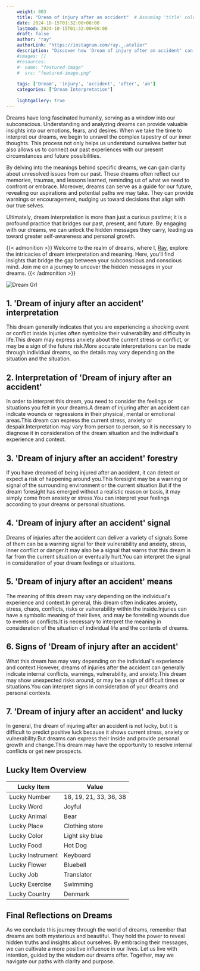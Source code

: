 ```yaml
---
    weight: 803
    title: "Dream of injury after an accident"  # Assuming 'title' column exists
    date: 2024-10-15T01:32:00+08:00
    lastmod: 2024-10-15T01:32:00+08:00
    draft: false
    author: "ray"
    authorLink: "https://instagram.com/ray._.atelier"
    description: "Discover how 'Dream of injury after an accident' can interpret your future and uncover its significant meanings in your life."
    #images: []
    #resources:
    #- name: "featured-image"
    #  src: "featured-image.png"
    
    tags: ['Dream', 'injury', 'accident', 'after', 'an']
    categories: ["Dream Interpretation"]
    
    lightgallery: true
---
```

    
Dreams have long fascinated humanity, serving as a window into our subconscious. Understanding and analyzing dreams can provide valuable insights into our emotions, fears, and desires. When we take the time to interpret our dreams, we begin to unravel the complex tapestry of our inner thoughts. This process not only helps us understand ourselves better but also allows us to connect our past experiences with our present circumstances and future possibilities.

By delving into the meanings behind specific dreams, we can gain clarity about unresolved issues from our past. These dreams often reflect our memories, traumas, and lessons learned, reminding us of what we need to confront or embrace. Moreover, dreams can serve as a guide for our future, revealing our aspirations and potential paths we may take. They can provide warnings or encouragement, nudging us toward decisions that align with our true selves.

Ultimately, dream interpretation is more than just a curious pastime; it is a profound practice that bridges our past, present, and future. By engaging with our dreams, we can unlock the hidden messages they carry, leading us toward greater self-awareness and personal growth.

{{< admonition >}}
Welcome to the realm of dreams, where I, [Ray](https://instagram.com/ray._.atelier), explore the intricacies of dream interpretation and meaning. Here, you’ll find insights that bridge the gap between your subconscious and conscious mind. Join me on a journey to uncover the hidden messages in your dreams.
{{< /admonition >}}

![Dream Grl](https://cdn.pixabay.com/photo/2017/11/02/03/35/gothic-2910057_1280.jpg "Dream Grl")

## 1. 'Dream of injury after an accident' interpretation
This dream generally indicates that you are experiencing a shocking event or conflict inside.Injuries often symbolize their vulnerability and difficulty in life.This dream may express anxiety about the current stress or conflict, or may be a sign of the future risk.More accurate interpretations can be made through individual dreams, so the details may vary depending on the situation and the situation.

## 2. Interpretation of 'Dream of injury after an accident'
In order to interpret this dream, you need to consider the feelings or situations you felt in your dreams.A dream of injuring after an accident can indicate wounds or regressions in their physical, mental or emotional areas.This dream can express the current stress, anxiety or despair.Interpretation may vary from person to person, so it is necessary to diagnose it in consideration of the dream situation and the individual's experience and context.

## 3. 'Dream of injury after an accident' forestry
If you have dreamed of being injured after an accident, it can detect or expect a risk of happening around you.This foresight may be a warning or signal of the surrounding environment or the current situation.But if the dream foresight has emerged without a realistic reason or basis, it may simply come from anxiety or stress.You can interpret your feelings according to your dreams or personal situations.

## 4. 'Dream of injury after an accident' signal
Dreams of injuries after the accident can deliver a variety of signals.Some of them can be a warning signal for their vulnerability and anxiety, stress, inner conflict or danger.It may also be a signal that warns that this dream is far from the current situation or eventually hurt.You can interpret the signal in consideration of your dream feelings or situations.

## 5. 'Dream of injury after an accident' means
The meaning of this dream may vary depending on the individual's experience and context.In general, this dream often indicates anxiety, stress, chaos, conflicts, risks or vulnerability within the inside.Injuries can have a symbolic meaning of their lives, and may be foretelling wounds due to events or conflicts.It is necessary to interpret the meaning in consideration of the situation of individual life and the contents of dreams.

## 6. Signs of 'Dream of injury after an accident'
What this dream has may vary depending on the individual's experience and context.However, dreams of injuries after the accident can generally indicate internal conflicts, warnings, vulnerability, and anxiety.This dream may show unexpected risks around, or may be a sign of difficult times or situations.You can interpret signs in consideration of your dreams and personal contexts.

## 7. 'Dream of injury after an accident' and lucky
In general, the dream of injuring after an accident is not lucky, but it is difficult to predict positive luck because it shows current stress, anxiety or vulnerability.But dreams can express their inside and provide personal growth and change.This dream may have the opportunity to resolve internal conflicts or get new prospects.

## Lucky Item Overview
| Lucky Item          | Value              |
|---------------|--------------------|
| Lucky Number        | 18, 19, 21, 33, 36, 38  |
| Lucky Word          | Joyful |
| Lucky Animal        | Bear |
| Lucky Place         | Clothing store     |
| Lucky Color         | Light sky blue     |
| Lucky Food          | Hot Dog      |
| Lucky Instrument    | Keyboard |
| Lucky Flower        | Bluebell    |
| Lucky Job           | Translator       |
| Lucky Exercise      | Swimming  |
| Lucky Country       | Denmark    |


##  Final Reflections on Dreams

As we conclude this journey through the world of dreams, remember that dreams are both mysterious and beautiful. They hold the power to reveal hidden truths and insights about ourselves. By embracing their messages, we can cultivate a more positive influence in our lives. Let us live with intention, guided by the wisdom our dreams offer. Together, may we navigate our paths with clarity and purpose.
